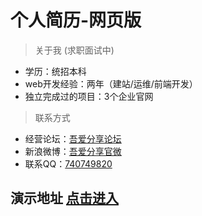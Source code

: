 # 个人简历-网页版

> 关于我  (求职面试中)  
 
- 学历：统招本科   
- web开发经验：两年（建站/运维/前端开发）
- 独立完成过的项目：3个企业官网   

> 联系方式  

- 经营论坛：[吾爱分享论坛](http://www.wuaishare.cn)  
- 新浪微博：[吾爱分享官微](http://weibo.com/577227117)  
- 联系QQ：[740749820](tencent://message/?uin=740749820&Site=http://www.wuaishare.cn&Menu=yes)

## 演示地址 [点击进入](https://wuaishare.github.io/cv/)
